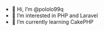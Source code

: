 - 👋 Hi, I’m @pololo99q
- 👀 I’m interested in PHP and Laravel
- 🌱 I’m currently learning CakePHP

<!---
pololo99q/pololo99q is a ✨ special ✨ repository because its `README.md` (this file) appears on your GitHub profile.
You can click the Preview link to take a look at your changes.
--->
